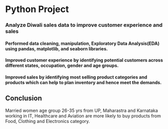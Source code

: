 # Python Project
### Analyze Diwali sales data to improve customer experience and sales
#### Performed data cleaning, manipulation, Exploratory Data Analysis(EDA) using pandas, matplotlib, and seaborn libraries.
#### Improved customer experience by identifying potential customers across different states, occupation, gender and age groups.
#### Improved sales by identifying most selling product categories and products which can help to plan inventory and hence meet the demands.

## Conclusion 
Married women age group 26-35 yrs from UP,  Maharastra and Karnataka working in IT, Healthcare and Aviation are more likely to buy products from Food, Clothing and Electronics category.
